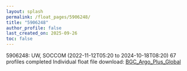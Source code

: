 ```yaml
---
layout: splash
permalink: /float_pages/5906248/
title: "5906248"
author_profile: false
last_created_on: 2025-09-26
toc: false
---
```

 
5906248: UW, SOCCOM (2022-11-12T05:20 to 2024-10-18T08:20)
67 profiles completed
Individual float file download: [BGC_Argo_Plus_Global](https://ftp.soest.hawaii.edu/bgc_argo_plus/Individual_Floats/outliers_removed/5906248_Sprof_processed.nc)
